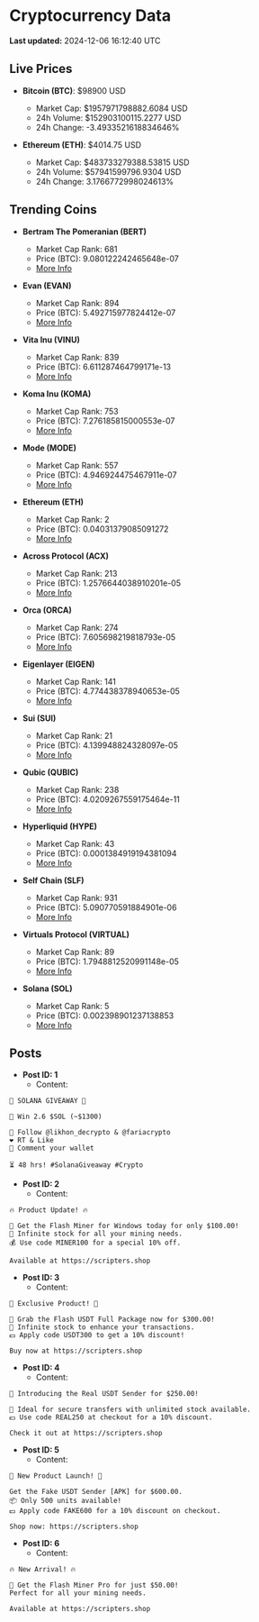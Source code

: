 # Cryptocurrency Data

**Last updated:** 2024-12-06 16:12:40 UTC

## Live Prices
- **Bitcoin (BTC)**: $98900 USD
  - Market Cap: $1957971798882.6084 USD
  - 24h Volume: $152903100115.2277 USD
  - 24h Change: -3.4933521618834646%

- **Ethereum (ETH)**: $4014.75 USD
  - Market Cap: $483733279388.53815 USD
  - 24h Volume: $57941599796.9304 USD
  - 24h Change: 3.1766772998024613%

## Trending Coins
- **Bertram The Pomeranian (BERT)**
  - Market Cap Rank: 681
  - Price (BTC): 9.080122242465648e-07
  - [More Info](https://www.coingecko.com/en/coins/bertram-the-pomeranian)

- **Evan (EVAN)**
  - Market Cap Rank: 894
  - Price (BTC): 5.492715977824412e-07
  - [More Info](https://www.coingecko.com/en/coins/evan)

- **Vita Inu (VINU)**
  - Market Cap Rank: 839
  - Price (BTC): 6.611287464799171e-13
  - [More Info](https://www.coingecko.com/en/coins/vita-inu)

- **Koma Inu (KOMA)**
  - Market Cap Rank: 753
  - Price (BTC): 7.276185815000553e-07
  - [More Info](https://www.coingecko.com/en/coins/koma-inu)

- **Mode (MODE)**
  - Market Cap Rank: 557
  - Price (BTC): 4.946924475467911e-07
  - [More Info](https://www.coingecko.com/en/coins/mode)

- **Ethereum (ETH)**
  - Market Cap Rank: 2
  - Price (BTC): 0.04031379085091272
  - [More Info](https://www.coingecko.com/en/coins/ethereum)

- **Across Protocol (ACX)**
  - Market Cap Rank: 213
  - Price (BTC): 1.2576644038910201e-05
  - [More Info](https://www.coingecko.com/en/coins/across-protocol)

- **Orca (ORCA)**
  - Market Cap Rank: 274
  - Price (BTC): 7.605698219818793e-05
  - [More Info](https://www.coingecko.com/en/coins/orca)

- **Eigenlayer (EIGEN)**
  - Market Cap Rank: 141
  - Price (BTC): 4.774438378940653e-05
  - [More Info](https://www.coingecko.com/en/coins/eigenlayer)

- **Sui (SUI)**
  - Market Cap Rank: 21
  - Price (BTC): 4.139948824328097e-05
  - [More Info](https://www.coingecko.com/en/coins/sui)

- **Qubic (QUBIC)**
  - Market Cap Rank: 238
  - Price (BTC): 4.0209267559175464e-11
  - [More Info](https://www.coingecko.com/en/coins/qubic)

- **Hyperliquid (HYPE)**
  - Market Cap Rank: 43
  - Price (BTC): 0.0001384919194381094
  - [More Info](https://www.coingecko.com/en/coins/hyperliquid)

- **Self Chain (SLF)**
  - Market Cap Rank: 931
  - Price (BTC): 5.090770591884901e-06
  - [More Info](https://www.coingecko.com/en/coins/self-chain)

- **Virtuals Protocol (VIRTUAL)**
  - Market Cap Rank: 89
  - Price (BTC): 1.7948812520991148e-05
  - [More Info](https://www.coingecko.com/en/coins/virtual-protocol)

- **Solana (SOL)**
  - Market Cap Rank: 5
  - Price (BTC): 0.002398901237138853
  - [More Info](https://www.coingecko.com/en/coins/solana)

## Posts
- **Post ID: 1**
  - Content:
```
🚀 SOLANA GIVEAWAY 🚀

🎁 Win 2.6 $SOL (~$1300)

🤝 Follow @likhon_decrypto & @fariacrypto
❤️ RT & Like
💬 Comment your wallet

⏳ 48 hrs! #SolanaGiveaway #Crypto
```

- **Post ID: 2**
  - Content:
```
🔥 Product Update! 🔥

🚀 Get the Flash Miner for Windows today for only $100.00!
🔋 Infinite stock for all your mining needs.
💰 Use code MINER100 for a special 10% off.

Available at https://scripters.shop
```

- **Post ID: 3**
  - Content:
```
🎁 Exclusive Product! 🎁

💸 Grab the Flash USDT Full Package now for $300.00!
🎉 Infinite stock to enhance your transactions.
💵 Apply code USDT300 to get a 10% discount!

Buy now at https://scripters.shop
```

- **Post ID: 4**
  - Content:
```
💎 Introducing the Real USDT Sender for $250.00!

💼 Ideal for secure transfers with unlimited stock available.
💵 Use code REAL250 at checkout for a 10% discount.

Check it out at https://scripters.shop
```

- **Post ID: 5**
  - Content:
```
🚀 New Product Launch! 🚀

Get the Fake USDT Sender [APK] for $600.00.
📦 Only 500 units available!
💵 Apply code FAKE600 for a 10% discount on checkout.

Shop now: https://scripters.shop
```

- **Post ID: 6**
  - Content:
```
🔥 New Arrival! 🔥

💸 Get the Flash Miner Pro for just $50.00!
Perfect for all your mining needs.

Available at https://scripters.shop
```

